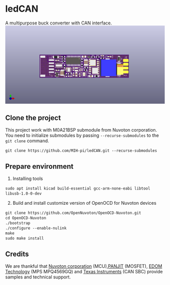# ledCAN
A multipurpose buck converter with CAN interface.
![image](./kicad/pcb/ledCAN.png)

## Clone the project
This project work with M0A21BSP submodule from Nuvoton corporation. You need to initialize submodules by passing ``--recurse-submodules`` to the ``git clone`` command.
```
git clone https://github.com/MIH-pi/ledCAN.git --recurse-submodules
```

## Prepare environment
1. Installing tools
```
sudo apt install kicad build-essential gcc-arm-none-eabi libtool libusb-1.0-0-dev
```
2. Build and install customize version of OpenOCD for Nuvoton devices
```
git clone https://github.com/OpenNuvoton/OpenOCD-Nuvoton.git
cd OpenOCD-Nuvoton
./bootstrap
./configure --enable-nulink
make
sudo make install
```

## Credits
We are thankful that [Nuvoton corporation](https://www.nuvoton.com) (MCU),[PANJIT](https://www.panjit.com.tw) (MOSFET), [EDOM Technology](https://www.edomtech.com) (MPS MPQ4569GQ) and [Texas Instruments](https://ti.com) (CAN SBC) provide samples and technical support.
